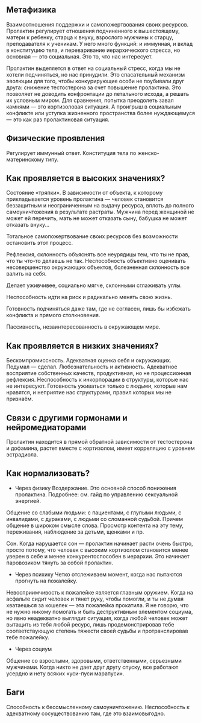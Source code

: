 ## Метафизика

Взаимоотношения поддержки и самопожертвования своих ресурсов. Пролактин регулирует отношения подчиненного к вышестоящему, матери к ребенку, старца к внуку, взрослого мужчины к старцу, преподавателя к ученикам. У него много функций: и иммунная, и вклад в конституцию тела, и переваривание иерархического стресса, но основная — это социальная. Это то, что нас интересует. 

Пролактин выделяется в ответ на социальный стресс, когда мы не хотели подчиняться, но нас принудили. Это спасательный механизм эволюции для того, чтобы конкурирующие особи не поубивали друг друга: снижение тестостерона за счет повышение пролактина. Это позволяет не доводить конфронтации до летального исхода, а решать их условным миром. Для сравнения, попытка преодолеть завал камнями — это кортизоловая ситуация. А проигрыш в социальным конфликте или уступка жизненного пространства более нуждающемуся — это как раз пролактиновая ситуация.

## Физические проявления

Регулирует иммунный ответ. Конституция тела по женско-материнскому типу.

## Как проявляется в высоких значениях?

Состояние «тряпки». В зависимости от объекта, к которому прикладывается уровень пролактина — человек становится беззащитным и неограниченным на выдачу ресурса, вплоть до полного самоуничтожения в результате растраты. Мужчина перед женщиной не может ей перечить, мать не может отказать сыну, бабушка не может отказать внуку... 

Тотальное самопожертвование своих ресурсов без возможности остановить этот процесс. 

Рефлексия, склонность объяснять все неурядицы тем, что ты не прав, что ты что-то делаешь не так. Неспособность объективно оценивать несовершенство окружающих объектов, болезненная склонность все валить на себя.

Делает уживчивее, социально мягче, склонными сглаживать углы.

Неспособность идти на риск и радикально менять свою жизнь.

Готовность подчиняться даже там, где не согласен, лишь бы избежать конфликта и прямого столкновения. 

Пассивность, незаинтересованность в окружающем мире.

## Как проявляется в низких значениях?

Бескомпромиссность.
Адекватная оценка себя и окружающих. 
Подумал — сделал.
Любознательность и активность. 
Адекватное восприятие собственных качеств, продуктивная, но не процессионная рефлексия.
Неспособность к инкорпорации в структуры, которые нас не интересуют. 
Готовность уживаться только с людьми, которые нам нравятся, и неприятие нас структурами, правил которых мы не признаём.

## Связи с другими гормонами и нейромедиаторами

Пролактин находится в прямой обратной зависимости от тестостерона и дофамина, растет вместе с кортизолом, имеет корреляцию с уровнем эстрадиола.

## Как нормализовать?

- Через физику
Воздержание. Это основной способ понижения пролактина. Подробнее: см. гайд по управлению сексуальной энергией.

Общение со слабыми людьми: с пациентами, с глупыми людьми, с инвалидами, с дураками, с людьми со сломанной судьбой. Причем общение в широком смысле слова. Просмотр контента на эту тему, переживания, наблюдение за детьми, щенками и пр.

Сон. Когда нарушается сон — пролактин начинает расти очень быстро, просто потому, что человек с высоким кортизолом становится менее уверен в себе и менее конкурентоспособен в иерархии. Это начинает паровозиком тянуть за собой пролактин.

- Через психику
Четко отслеживаем момент, когда нас пытаются прогнуть на пожалейку.

Невосприимчивость к пожалейке является главным оружием. Когда на асфальте сидит человек и тянет руку, чтобы помогли, и ты не думая хватаешься за кошелек — эта пожалейка прокатила. Я не говорю, что не нужно никому помогать и быть деструктивным элементом социума, но явно неадекватно выглядит ситуация, когда любой человек может вытащить из тебя любой ресурс, лишь продемонстрировав тебе соответствующую степень тяжести своей судьбы и протранслировав тебе пожалейку.

- Через социум

Общение со взрослыми, здоровыми, ответственными, серьезными мужчинами. Когда никто не дает друг другу спуску, все работают усердно и нету всяких «уси-пуси марапуси».

## Баги

Способность к бессмысленному самоуничтожению. Неспособность к адекватному сосуществованию там, где это взаимовыгодно.

